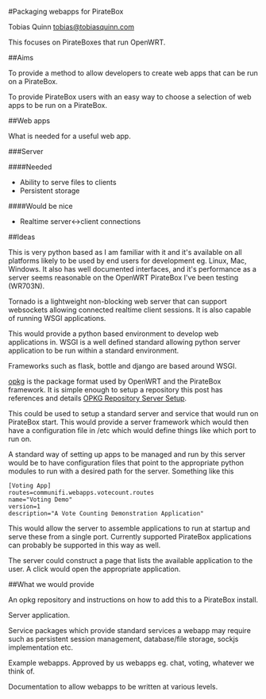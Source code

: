 #Packaging webapps for PirateBox

Tobias Quinn <tobias@tobiasquinn.com>

This focuses on PirateBoxes that run OpenWRT.

##Aims

To provide a method to allow developers to create web apps that can be run on a PirateBox.

To provide PirateBox users with an easy way to choose a selection of web apps to be run on a PirateBox.

##Web apps

What is needed for a useful web app.

###Server

####Needed
* Ability to serve files to clients
* Persistent storage

####Would be nice
* Realtime server<->client connections

##Ideas

This is very python based as I am familiar with it and it's available on all platforms likely to be used by end users for development eg. Linux, Mac, Windows. It also has well documented interfaces, and it's performance as a server seems reasonable on the OpenWRT PirateBox I've been testing (WR703N).

Tornado is a lightweight non-blocking web server that can support websockets allowing connected realtime client sessions. It is also capable of running WSGI applications.

This would provide a python based environment to develop web applications in. WSGI is a well defined standard allowing python server application to be run within a standard environment.

Frameworks such as flask, bottle and django are based around WSGI.

[opkg](http://code.google.com/p/opkg/) is the package format used by OpenWRT and the PirateBox framework. It is simple enough to setup a repository this post has references and details [OPKG Repository Server Setup](https://groups.google.com/forum/#!topic/opkg-devel/yLg8vyxClow).

This could be used to setup a standard server and service that would run on PirateBox start. This would provide a server framework which would then have a configuration file in /etc which would define things like which port to run on.

A standard way of setting up apps to be managed and run by this server would be to have configuration files that point to the appropriate python modules to run with a desired path for the server. Something like this

	[Voting App]
	routes=communifi.webapps.votecount.routes
	name="Voting Demo"
	version=1
	description="A Vote Counting Demonstration Application"

This would allow the server to assemble applications to run at startup and serve these from a single port. Currently supported PirateBox applications can probably be supported in this way as well.

The server could construct a page that lists the available application to the user. A click would open the appropriate application.

##What we would provide

An opkg repository and instructions on how to add this to a PirateBox install.

Server application.

Service packages which provide standard services a webapp may require such as persistent session management, database/file storage, sockjs implementation etc.

Example webapps. Approved by us webapps eg. chat, voting, whatever we think of.

Documentation to allow webapps to be written at various levels.
